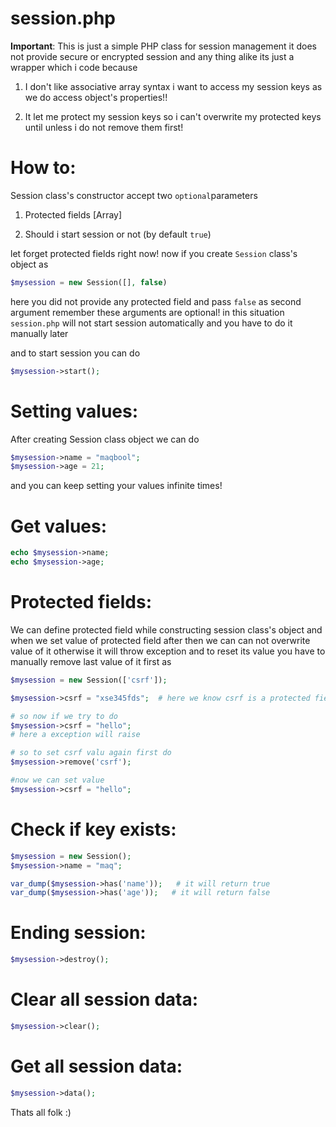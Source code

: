 session.php
===========

**Important**: This is just a simple PHP class for session management it does not
provide secure or encrypted session and any thing alike its just a wrapper which
i code because

1.  I don't like associative array syntax i want to access my session keys as we
    do access object's properties!!

2.  It let me protect my session keys so i can't overwrite my protected keys
    until unless i do not remove them first!

How to:
=======

Session class's constructor accept two `optional`parameters

1.  Protected fields [Array]

2.  Should i start session or not (by default `true`)

let forget protected fields right now! now if you create `Session` class's object as

~~~php
$mysession = new Session([], false)
~~~

here you did not provide any protected field and pass `false` as second
argument remember these arguments are optional! in this situation `session.php`
will not start session automatically and you have to do it manually later

and to start session you can do

~~~php
$mysession->start();
~~~

Setting values:
===============

After creating Session class object we can do

~~~php
$mysession->name = "maqbool";
$mysession->age = 21;
~~~~~~~~~~~~~~~~~~~~~~~~~~~~~~~~~~~~~~~~~~~~~~~~~~~~~~~~~~~~~~~~~~~~~~~~~~~~~~~~

and you can keep setting your values infinite times!

Get values:
===========

~~~php
echo $mysession->name;
echo $mysession->age;
~~~~~~~~~~~~~~~~~~~~~~~~~~~~~~~~~~~~~~~~~~~~~~~~~~~~~~~~~~~~~~~~~~~~~~~~~~~~~~~~

Protected fields:
=================

We can define protected field while constructing session class's object and when
we set value of protected field after then we can can not overwrite value of it
otherwise it will throw exception and to reset its value you have to manually remove
last value of it first as

~~~php
$mysession = new Session(['csrf']);

$mysession->csrf = "xse345fds";  # here we know csrf is a protected field

# so now if we try to do
$mysession->csrf = "hello";
# here a exception will raise

# so to set csrf valu again first do
$mysession->remove('csrf');

#now we can set value
$mysession->csrf = "hello";
~~~

Check if key exists:
====================

~~~php
$mysession = new Session();
$mysession->name = "maq";

var_dump($mysession->has('name'));   # it will return true
var_dump($mysession->has('age'));   # it will return false
~~~~~~~~~~~~~~~~~~~~~~~~~~~~~~~~~~~~~~~~~~~~~~~~~~~~~~~~~~~~~~~~~~~~~~~~~~~~~~~~

Ending session:
====================

~~~php
$mysession->destroy();
~~~


Clear all session data:
====================

~~~php
$mysession->clear();
~~~

Get all session data:
====================

~~~php
$mysession->data();
~~~

Thats all folk :)

